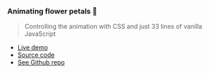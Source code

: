 ### Animating flower petals 🌷

> Controlling the animation with CSS and just 33 lines of vanilla JavaScript

- [Live demo](https://css-animating-rotating-shapes.rolandjlevy.repl.co/)
- [Source code](https://replit.com/@RolandJLevy/css-animating-rotating-shapes)
- [See Github repo](https://github.com/rolandjlevy/css-animating-rotating-shapes)